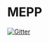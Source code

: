 # MEPP

[![Gitter](https://badges.gitter.im/Join%20Chat.svg)](https://gitter.im/HandShakeGuru/MEPP?utm_source=badge&utm_medium=badge&utm_campaign=pr-badge&utm_content=badge)